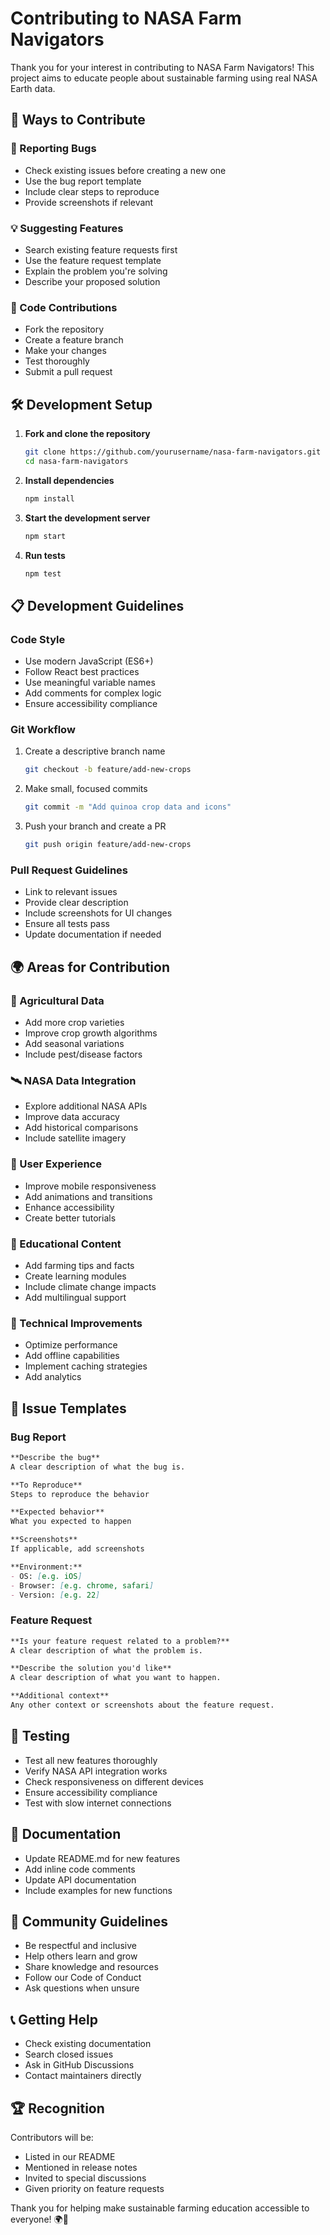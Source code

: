 # Contributing to NASA Farm Navigators

Thank you for your interest in contributing to NASA Farm Navigators! This project aims to educate people about sustainable farming using real NASA Earth data.

## 🌱 Ways to Contribute

### 🐛 Reporting Bugs
- Check existing issues before creating a new one
- Use the bug report template
- Include clear steps to reproduce
- Provide screenshots if relevant

### 💡 Suggesting Features
- Search existing feature requests first
- Use the feature request template
- Explain the problem you're solving
- Describe your proposed solution

### 🔧 Code Contributions
- Fork the repository
- Create a feature branch
- Make your changes
- Test thoroughly
- Submit a pull request

## 🛠️ Development Setup

1. **Fork and clone the repository**
   ```bash
   git clone https://github.com/yourusername/nasa-farm-navigators.git
   cd nasa-farm-navigators
   ```

2. **Install dependencies**
   ```bash
   npm install
   ```

3. **Start the development server**
   ```bash
   npm start
   ```

4. **Run tests**
   ```bash
   npm test
   ```

## 📋 Development Guidelines

### Code Style
- Use modern JavaScript (ES6+)
- Follow React best practices
- Use meaningful variable names
- Add comments for complex logic
- Ensure accessibility compliance

### Git Workflow
1. Create a descriptive branch name
   ```bash
   git checkout -b feature/add-new-crops
   ```

2. Make small, focused commits
   ```bash
   git commit -m "Add quinoa crop data and icons"
   ```

3. Push your branch and create a PR
   ```bash
   git push origin feature/add-new-crops
   ```

### Pull Request Guidelines
- Link to relevant issues
- Provide clear description
- Include screenshots for UI changes
- Ensure all tests pass
- Update documentation if needed

## 🌍 Areas for Contribution

### 🌾 Agricultural Data
- Add more crop varieties
- Improve crop growth algorithms
- Add seasonal variations
- Include pest/disease factors

### 🛰️ NASA Data Integration
- Explore additional NASA APIs
- Improve data accuracy
- Add historical comparisons
- Include satellite imagery

### 🎨 User Experience
- Improve mobile responsiveness
- Add animations and transitions
- Enhance accessibility
- Create better tutorials

### 🌱 Educational Content
- Add farming tips and facts
- Create learning modules
- Include climate change impacts
- Add multilingual support

### 🚀 Technical Improvements
- Optimize performance
- Add offline capabilities
- Implement caching strategies
- Add analytics

## 📝 Issue Templates

### Bug Report
```markdown
**Describe the bug**
A clear description of what the bug is.

**To Reproduce**
Steps to reproduce the behavior

**Expected behavior**
What you expected to happen

**Screenshots**
If applicable, add screenshots

**Environment:**
- OS: [e.g. iOS]
- Browser: [e.g. chrome, safari]
- Version: [e.g. 22]
```

### Feature Request
```markdown
**Is your feature request related to a problem?**
A clear description of what the problem is.

**Describe the solution you'd like**
A clear description of what you want to happen.

**Additional context**
Any other context or screenshots about the feature request.
```

## 🧪 Testing

- Test all new features thoroughly
- Verify NASA API integration works
- Check responsiveness on different devices
- Ensure accessibility compliance
- Test with slow internet connections

## 📖 Documentation

- Update README.md for new features
- Add inline code comments
- Update API documentation
- Include examples for new functions

## 🤝 Community Guidelines

- Be respectful and inclusive
- Help others learn and grow
- Share knowledge and resources
- Follow our Code of Conduct
- Ask questions when unsure

## 📞 Getting Help

- Check existing documentation
- Search closed issues
- Ask in GitHub Discussions
- Contact maintainers directly

## 🏆 Recognition

Contributors will be:
- Listed in our README
- Mentioned in release notes
- Invited to special discussions
- Given priority on feature requests

Thank you for helping make sustainable farming education accessible to everyone! 🌍🌱
